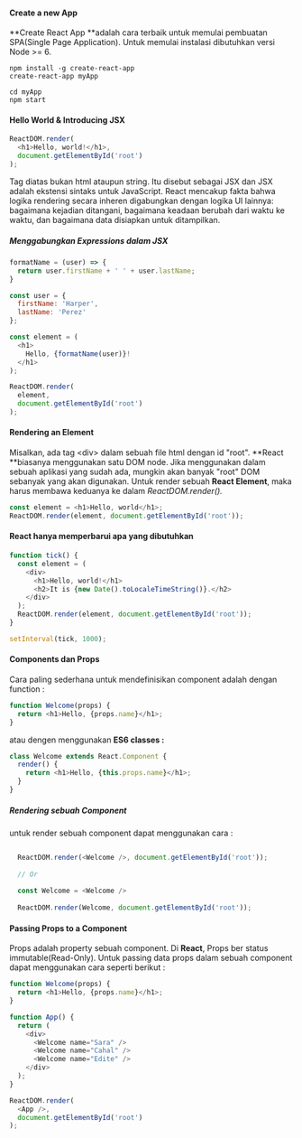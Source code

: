 #### Create a new App

**Create React App **adalah cara terbaik untuk memulai pembuatan SPA\(Single Page Application\). Untuk memulai instalasi dibutuhkan versi Node &gt;= 6.

```
npm install -g create-react-app
create-react-app myApp

cd myApp
npm start
```

#### Hello World & Introducing JSX

```js
ReactDOM.render(
  <h1>Hello, world!</h1>,
  document.getElementById('root')
);
```

Tag diatas bukan html ataupun string. Itu disebut sebagai JSX dan JSX adalah ekstensi sintaks untuk JavaScript. React mencakup fakta bahwa logika rendering secara inheren digabungkan dengan logika UI lainnya: bagaimana kejadian ditangani, bagaimana keadaan berubah dari waktu ke waktu, dan bagaimana data disiapkan untuk ditampilkan.

##### Menggabungkan Expressions dalam JSX

```js
formatName = (user) => {
  return user.firstName + ' ' + user.lastName;
}

const user = {
  firstName: 'Harper',
  lastName: 'Perez'
};

const element = (
  <h1>
    Hello, {formatName(user)}!
  </h1>
);

ReactDOM.render(
  element,
  document.getElementById('root')
);
```

#### Rendering an Element

Misalkan, ada tag &lt;div&gt; dalam sebuah file html dengan id "root". **React **biasanya menggunakan satu DOM node. Jika menggunakan dalam sebuah aplikasi yang sudah ada, mungkin akan banyak "root" DOM sebanyak yang akan digunakan. Untuk render sebuah **React Element**, maka harus membawa keduanya ke dalam _ReactDOM.render\(\)._

```js
const element = <h1>Hello, world</h1>;
ReactDOM.render(element, document.getElementById('root'));
```

#### React hanya memperbarui apa yang dibutuhkan

```js
function tick() {
  const element = (
    <div>
      <h1>Hello, world!</h1>
      <h2>It is {new Date().toLocaleTimeString()}.</h2>
    </div>
  );
  ReactDOM.render(element, document.getElementById('root'));
}

setInterval(tick, 1000);
```

#### Components dan Props

Cara paling sederhana untuk mendefinisikan component adalah dengan function :

```js
function Welcome(props) {
  return <h1>Hello, {props.name}</h1>;
}
```

atau dengen menggunakan **ES6 classes :**

```js
class Welcome extends React.Component {
  render() {
    return <h1>Hello, {this.props.name}</h1>;
  }
}
```

##### Rendering sebuah Component

untuk render sebuah component dapat menggunakan cara :

```js

  ReactDOM.render(<Welcome />, document.getElementById('root'));
  
  // Or
  
  const Welcome = <Welcome />
  
  ReactDOM.render(Welcome, document.getElementById('root'));
```

#### Passing Props to a Component

Props adalah property sebuah component. Di **React**, Props ber status immutable\(Read-Only\). Untuk passing data props dalam sebuah component dapat menggunakan cara seperti berikut :

```js
function Welcome(props) {
  return <h1>Hello, {props.name}</h1>;
}

function App() {
  return (
    <div>
      <Welcome name="Sara" />
      <Welcome name="Cahal" />
      <Welcome name="Edite" />
    </div>
  );
}

ReactDOM.render(
  <App />,
  document.getElementById('root')
);
```



